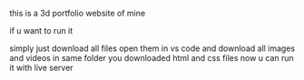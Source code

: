 this is a 3d portfolio website of mine 

if u want to run it 

simply just download all files open them in vs code 
and download all images and videos in same folder you downloaded 
html and css files now u can run it with live server 
